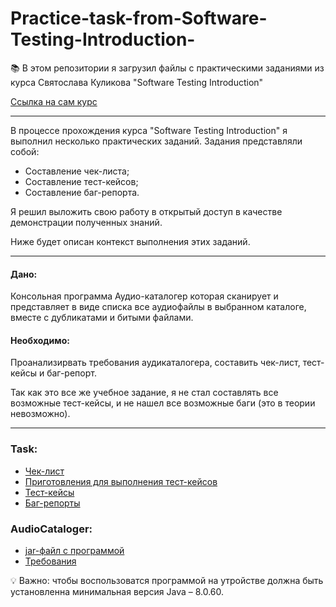 # Practice-task-from-Software-Testing-Introduction-
📚 В этом репозитории я загрузил файлы с практическими заданиями из курса Святослава Куликова "Software Testing Introduction"

<a href="http://svyatoslav.biz/urls/stc_online/">Ссылка на сам курс </a>
____
В процессе прохождения курса "Software Testing Introduction" я выполнил несколько практических заданий. 
Задания представляли собой:
* Составление чек-листа;
* Составление тест-кейсов;
* Составление баг-репорта.

Я решил выложить свою работу в открытый доступ в качестве демонстрации полученных знаний. 

Ниже будет описан контекст выполнения этих заданий.
____

#### Дано:
Консольная программа Аудио-каталогер которая сканирует и представляет в виде списка все аудиофайлы в выбранном каталоге, вместе с дубликатами и битыми файлами.

#### Необходимо:
Проанализирвать требования аудикаталогера, составить чек-лист, тест-кейсы и баг-репорт.  

Так как это все же учебное задание, я не стал составлять все возможные тест-кейсы, и не нашел все возможные баги (это в теории невозможно).

___

### Task:
* <a href="https://github.com/Tolstoluckiy/Practice-task-from-Software-Testing-Introduction-/blob/main/Check%20List.pdf"> Чек-лист </a>
* <a href="https://github.com/Tolstoluckiy/Practice-task-from-Software-Testing-Introduction-/blob/main/Preparations.pdf"> Приготовления для выполнения тест-кейсов </a>
* <a href="https://github.com/Tolstoluckiy/Practice-task-from-Software-Testing-Introduction-/blob/main/Test-suit.pdf"> Тест-кейсы </a>
* <a href="https://github.com/Tolstoluckiy/Practice-task-from-Software-Testing-Introduction-/blob/main/Defect%20Report.pdf"> Баг-репорты </a>

### AudioCataloger: 
* <a href="https://github.com/Tolstoluckiy/Practice-task-from-Software-Testing-Introduction-/blob/main/AudioCataloger.jar"> jar-файл с программой </a>
* <a href="https://github.com/Tolstoluckiy/Practice-task-from-Software-Testing-Introduction-/blob/main/Audio_Cataloger_Requirements.pdf"> Требования </a>

💡 Важно: чтобы воспользоватся программой на утройстве должна быть установленна минимальная версия Java – 8.0.60.
